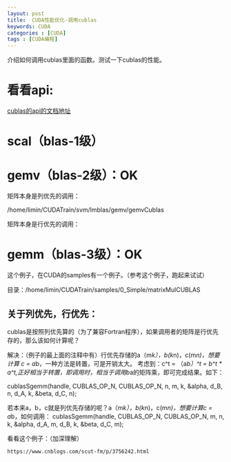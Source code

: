 ```yaml
---
layout: post
title:  CUDA性能优化-调用cublas
keywords: CUDA
categories : [CUDA]
tags : [CUDA编程]
---
```


介绍如何调用cublas里面的函数。测试一下cublas的性能。

# 看看api:

[cublas的api的文档地址](http://docs.nvidia.com/cuda/cublas/#cublas-lt-t-gt-gemv)



# scal（blas-1级）


# gemv（blas-2级）：OK

矩阵本身是列优先的调用：

/home/limin/CUDATrain/svm/lmblas/gemv/gemvCublas

矩阵本身是行优先的调用：




# gemm（blas-3级）：OK 

这个例子，在CUDA的samples有一个例子。（参考这个例子，跑起来试试）

目录：/home/limin/CUDATrain/samples/0_Simple/matrixMulCUBLAS


## 关于列优先，行优先：

cublas是按照列优先算的（为了兼容Fortran程序），如果调用者的矩阵是行优先存的，那么该如何计算呢？

解决：（例子的最上面的注释中有）行优先存储的a（m*k），b(k*n)，c(m*n)，想要计算 c = a*b，一种方法是转置，可是开销太大。
考虑到：c^t = （a*b）^t = b^t * a^t,正好相当于转置，即调用时，相当于调用b*a的矩阵乘，即可完成结果。如下：

cublasSgemm(handle, CUBLAS_OP_N, CUBLAS_OP_N, n, m, k, &alpha, d_B, n, d_A, k, &beta, d_C, n);

若本来a，b，c就是列优先存储的呢？a（m*k），b(k*n)，c(m*n)，想要计算c = a*b，如何调用：
cublasSgemm(handle, CUBLAS_OP_N, CUBLAS_OP_N, m, n, k, &alpha, d_A, m, d_B, k, &beta, d_C, m);


看看这个例子：（加深理解）

	https://www.cnblogs.com/scut-fm/p/3756242.html




